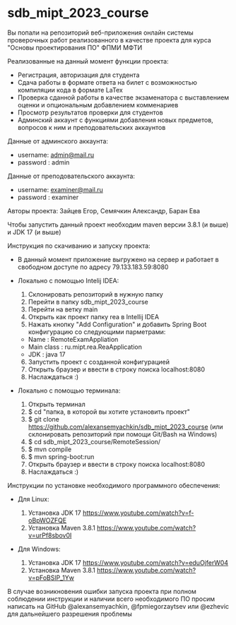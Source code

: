 # sdb_mipt_2023_course
Вы попали на репозиторий веб-приложения онлайн системы проверочных работ реализованного в качестве проекта для курса "Основы проектирования ПО" ФПМИ МФТИ

Реализованные на данный момент функции проекта:
  - Регистрация, авторизация для студента
  - Сдача работы в формате ответа на билет с возможностью компиляции кода в формате LaTex
  - Проверка сданной работы в качестве экзаменатора с выставлением оценки и опциональным добавлением комменариев
  - Просмотр результатов проверки для студентов
  - Админский аккаунт с функциями добавления новых предметов, вопросов к ним и преподовательских аккаунтов

Данные от админского аккаунта:
  - username: admin@mail.ru
  - password : admin

Данные от преподовательского аккаунта:
  - username: examiner@mail.ru
  - password : examiner

Авторы проекта: Зайцев Егор, Семячкин Александр, Баран Ева


Чтобы запустить данный проект необходим maven версии 3.8.1 (и выше) и JDK 17 (и выше)


Инструкция по скачиванию и запуску проекта:

  - В данный момент приложение выгружено на сервер и работает в свободном доступе по адресу 79.133.183.59:8080
  
  - Локально с помощью Intelij IDEA: 
    1. Склонировать репозиторий в нужную папку
    2. Перейти в папку sdb_mipt_2023_course
    3. Перейти на ветку main
    4. Открыть как проект папку rea в Intellij IDEA
    5. Нажать кнопку "Add Configuration" и добавить Spring Boot конфигурацию со следующими парметрами:
      - Name : RemoteExamAppliation
      - Main class : ru.mipt.rea.ReaApplication
      - JDK : java 17
    6. Запустить проект с созданной конфигурацией
    7. Открыть браузер и ввести в строку поиска localhost:8080
    8. Наслаждаться :)

  - Локально с помощью терминала:
    1. Открыть терминал
    2. $ cd "папка, в которой вы хотите установить проект"
    3. $ git clone https://github.com/alexansemyachkin/sdb_mipt_2023_course (или склонировать репозиторий при помощи Git/Bash на Windows)
    4. $ cd sdb_mipt_2023_course/RemoteSession/
    5. $ mvn compile
    6. $ mvn spring-boot:run
    7. Открыть браузер и ввести в строку поиска localhost:8080
    8. Наслаждаться :)
 

Инструкции по установке необходимого программного обеспечения:
  - Для Linux:
    1. Установка JDK 17 https://www.youtube.com/watch?v=f-oBpWOZFQE
    2. Установка Maven 3.8.1 https://www.youtube.com/watch?v=urPf8sbov0I
  
  - Для Windows:
    1. Установка JDK 17 https://www.youtube.com/watch?v=eduOjferW04
    2. Установка Maven 3.8.1 https://www.youtube.com/watch?v=pFoBSlP_1Yw

В случае возникновения ошибки запуска проекта при полном соблюдении инструкции и наличии всего необходимого ПО просим написать на GitHub @alexansemyachkin, @fpmiegorzaytsev или @ezhevic для дальнейшего разрешения проблемы
